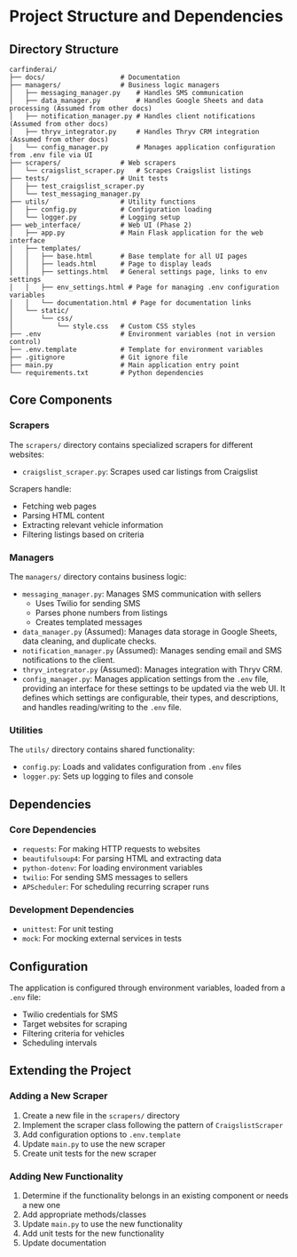 # Project Structure and Dependencies

## Directory Structure

```
carfinderai/
├── docs/                   # Documentation
├── managers/               # Business logic managers
│   ├── messaging_manager.py    # Handles SMS communication
│   ├── data_manager.py         # Handles Google Sheets and data processing (Assumed from other docs)
│   ├── notification_manager.py # Handles client notifications (Assumed from other docs)
│   ├── thryv_integrator.py     # Handles Thryv CRM integration (Assumed from other docs)
│   └── config_manager.py       # Manages application configuration from .env file via UI
├── scrapers/               # Web scrapers
│   └── craigslist_scraper.py   # Scrapes Craigslist listings
├── tests/                  # Unit tests
│   ├── test_craigslist_scraper.py
│   └── test_messaging_manager.py
├── utils/                  # Utility functions
│   ├── config.py           # Configuration loading
│   └── logger.py           # Logging setup
├── web_interface/          # Web UI (Phase 2)
│   ├── app.py              # Main Flask application for the web interface
│   ├── templates/
│   │   ├── base.html       # Base template for all UI pages
│   │   ├── leads.html      # Page to display leads
│   │   ├── settings.html   # General settings page, links to env settings
│   │   ├── env_settings.html # Page for managing .env configuration variables
│   │   └── documentation.html # Page for documentation links
│   └── static/
│       └── css/
│           └── style.css   # Custom CSS styles
├── .env                    # Environment variables (not in version control)
├── .env.template           # Template for environment variables
├── .gitignore              # Git ignore file
├── main.py                 # Main application entry point
└── requirements.txt        # Python dependencies
```

## Core Components

### Scrapers

The `scrapers/` directory contains specialized scrapers for different websites:

- `craigslist_scraper.py`: Scrapes used car listings from Craigslist

Scrapers handle:
- Fetching web pages
- Parsing HTML content
- Extracting relevant vehicle information
- Filtering listings based on criteria

### Managers

The `managers/` directory contains business logic:

- `messaging_manager.py`: Manages SMS communication with sellers
  - Uses Twilio for sending SMS
  - Parses phone numbers from listings
  - Creates templated messages
- `data_manager.py` (Assumed): Manages data storage in Google Sheets, data cleaning, and duplicate checks.
- `notification_manager.py` (Assumed): Manages sending email and SMS notifications to the client.
- `thryv_integrator.py` (Assumed): Manages integration with Thryv CRM.
- `config_manager.py`: Manages application settings from the `.env` file, providing an interface for these settings to be updated via the web UI. It defines which settings are configurable, their types, and descriptions, and handles reading/writing to the `.env` file.

### Utilities

The `utils/` directory contains shared functionality:

- `config.py`: Loads and validates configuration from `.env` files
- `logger.py`: Sets up logging to files and console

## Dependencies

### Core Dependencies

- `requests`: For making HTTP requests to websites
- `beautifulsoup4`: For parsing HTML and extracting data
- `python-dotenv`: For loading environment variables
- `twilio`: For sending SMS messages to sellers
- `APScheduler`: For scheduling recurring scraper runs

### Development Dependencies

- `unittest`: For unit testing
- `mock`: For mocking external services in tests

## Configuration

The application is configured through environment variables, loaded from a `.env` file:

- Twilio credentials for SMS
- Target websites for scraping
- Filtering criteria for vehicles
- Scheduling intervals

## Extending the Project

### Adding a New Scraper

1. Create a new file in the `scrapers/` directory
2. Implement the scraper class following the pattern of `CraigslistScraper`
3. Add configuration options to `.env.template`
4. Update `main.py` to use the new scraper
5. Create unit tests for the new scraper

### Adding New Functionality

1. Determine if the functionality belongs in an existing component or needs a new one
2. Add appropriate methods/classes
3. Update `main.py` to use the new functionality
4. Add unit tests for the new functionality
5. Update documentation 